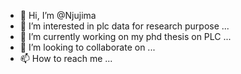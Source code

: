 - 👋 Hi, I’m @Njujima
- 👀 I’m interested in plc data for research purpose ...
- 🌱 I’m currently working on my phd thesis on PLC ...
- 💞️ I’m looking to collaborate on ...
- 📫 How to reach me ...

<!---
Njujima/Njujima is a ✨ special ✨ repository because its `README.md` (this file) appears on your GitHub profile.
You can click the Preview link to take a look at your changes.
--->

